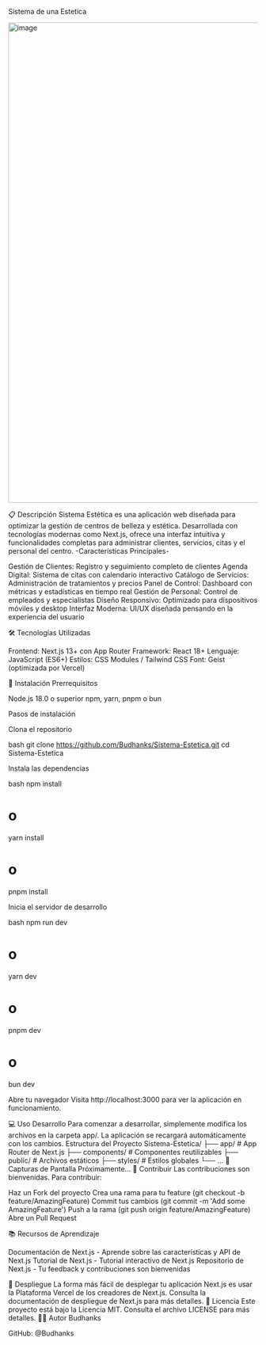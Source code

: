 Sistema de una Estetica

<img width="1560" height="970" alt="image" src="https://github.com/user-attachments/assets/182f71a0-3301-4821-b37d-65aee1543d11" />

📋 Descripción
Sistema Estética es una aplicación web diseñada para optimizar la gestión de centros de belleza y estética. Desarrollada con tecnologías modernas como Next.js, ofrece una interfaz intuitiva y funcionalidades completas para administrar clientes, servicios, citas y el personal del centro.
-Características Principales-

Gestión de Clientes: Registro y seguimiento completo de clientes
Agenda Digital: Sistema de citas con calendario interactivo
Catálogo de Servicios: Administración de tratamientos y precios
Panel de Control: Dashboard con métricas y estadísticas en tiempo real
Gestión de Personal: Control de empleados y especialistas
Diseño Responsivo: Optimizado para dispositivos móviles y desktop
Interfaz Moderna: UI/UX diseñada pensando en la experiencia del usuario

🛠️ Tecnologías Utilizadas

Frontend: Next.js 13+ con App Router
Framework: React 18+
Lenguaje: JavaScript (ES6+)
Estilos: CSS Modules / Tailwind CSS
Font: Geist (optimizada por Vercel)

🚀 Instalación
Prerrequisitos

Node.js 18.0 o superior
npm, yarn, pnpm o bun

Pasos de instalación

Clona el repositorio

bash   git clone https://github.com/Budhanks/Sistema-Estetica.git
   cd Sistema-Estetica

Instala las dependencias

bash   npm install
   # o
   yarn install
   # o
   pnpm install

Inicia el servidor de desarrollo

bash   npm run dev
   # o
   yarn dev
   # o
   pnpm dev
   # o
   bun dev

Abre tu navegador
Visita http://localhost:3000 para ver la aplicación en funcionamiento.

💻 Uso
Desarrollo
Para comenzar a desarrollar, simplemente modifica los archivos en la carpeta app/. La aplicación se recargará automáticamente con los cambios.
Estructura del Proyecto
Sistema-Estetica/
├── app/                 # App Router de Next.js
├── components/          # Componentes reutilizables
├── public/             # Archivos estáticos
├── styles/             # Estilos globales
└── ...
📱 Capturas de Pantalla
Próximamente...
🤝 Contribuir
Las contribuciones son bienvenidas. Para contribuir:

Haz un Fork del proyecto
Crea una rama para tu feature (git checkout -b feature/AmazingFeature)
Commit tus cambios (git commit -m 'Add some AmazingFeature')
Push a la rama (git push origin feature/AmazingFeature)
Abre un Pull Request

📚 Recursos de Aprendizaje

Documentación de Next.js - Aprende sobre las características y API de Next.js
Tutorial de Next.js - Tutorial interactivo de Next.js
Repositorio de Next.js - Tu feedback y contribuciones son bienvenidas

🚀 Despliegue
La forma más fácil de desplegar tu aplicación Next.js es usar la Plataforma Vercel de los creadores de Next.js.
Consulta la documentación de despliegue de Next.js para más detalles.
📄 Licencia
Este proyecto está bajo la Licencia MIT. Consulta el archivo LICENSE para más detalles.
👨‍💻 Autor
Budhanks

GitHub: @Budhanks
